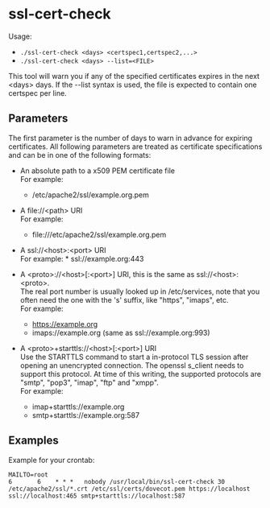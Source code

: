 # ssl-cert-check

Usage:

 - `./ssl-cert-check <days> <certspec1,certspec2,...>`
 - `./ssl-cert-check <days> --list=<FILE>`

This tool will warn you if any of the specified certificates expires in the
next \<days> days. If the --list syntax is used, the file is expected to
contain one certspec per line.

## Parameters

The first parameter is the number of days to warn in advance for expiring
certificates. All following parameters are treated as certificate
specifications and can be in one of the following formats:

 - An absolute path to a x509 PEM certificate file<br>
   For example:
     * /etc/apache2/ssl/example.org.pem

 - A file://\<path> URI<br>
   For example:
     * file:///etc/apache2/ssl/example.org.pem

 - A ssl://\<host>:\<port> URI<br>
   For example:
       * ssl://example.org:443

 - A \<proto>://\<host>[:\<port>] URI, this is the same as ssl://\<host>:\<proto>.<br> 
   The real port number is usually looked up in /etc/services, note that you often need the one with the 's' suffix, like "https", "imaps", etc.<br>
   For example:
     * https://example.org
     * imaps://example.org    (same as ssl://example.org:993)

 - A \<proto>+starttls://\<host>[:\<port>] URI<br>
   Use the STARTTLS command to start a in-protocol TLS session after opening an unencrypted connection. The openssl s\_client needs to support this protocol. At time of this writing, the supported protocols are "smtp", "pop3", "imap", "ftp" and "xmpp".<br>
   For example:
     * imap+starttls://example.org
     * smtp+starttls://example.org:587

## Examples

Example for your crontab:

    MAILTO=root
    6       6    * * *   nobody /usr/local/bin/ssl-cert-check 30 /etc/apache2/ssl/*.crt /etc/ssl/certs/dovecot.pem https://localhost ssl://localhost:465 smtp+starttls://localhost:587
